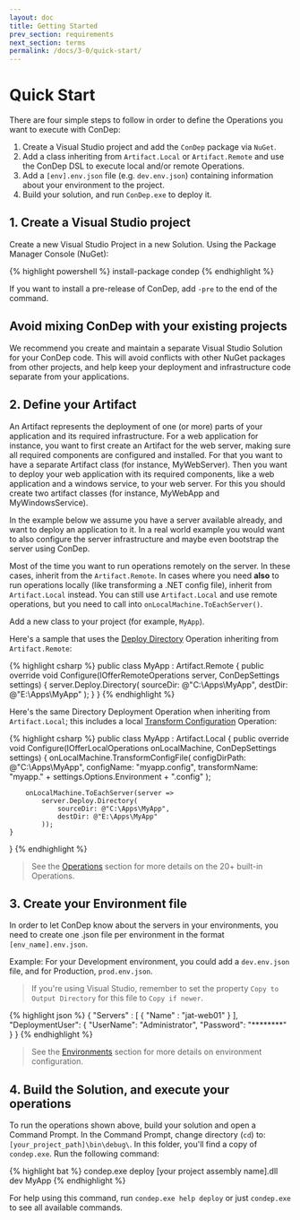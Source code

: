 ```yaml
---
layout: doc
title: Getting Started
prev_section: requirements
next_section: terms
permalink: /docs/3-0/quick-start/
---
```


Quick Start
===========

There are four simple steps to follow in order to define the Operations you want to execute with ConDep:

1. Create a Visual Studio project and add the `ConDep` package via `NuGet`.
2. Add a class inheriting from `Artifact.Local` or `Artifact.Remote` and use the ConDep DSL to execute local and/or remote Operations.
3. Add a `[env].env.json` file (e.g. `dev.env.json`) containing information about your environment to the project.
4. Build your solution, and run `ConDep.exe` to deploy it.

## 1. Create a Visual Studio project

Create a new Visual Studio Project in a new Solution. Using the Package Manager Console (NuGet):

{% highlight powershell %}
install-package condep
{% endhighlight %}

If you want to install a pre-release of ConDep, add `-pre` to the end of the command.

<div class="note warning">
	<h2>Avoid mixing ConDep with your existing projects</h2>
  <p>
		We recommend you create and maintain a separate Visual Studio Solution for your ConDep code. This will avoid conflicts with other NuGet packages from other projects, and help keep your deployment and infrastructure code separate from your applications.
	</p>
</div>

## 2. Define your Artifact

An Artifact represents the deployment of one (or more) parts of your application and its required infrastructure. For a web application for instance, you want to first create an Artifact for the web server, making sure all required components are configured and installed. For that you want to have a separate Artifact class (for instance, MyWebServer). Then you want to deploy your web application with its required components, like a web application and a windows service, to your web server. For this you should create two artifact classes (for instance, MyWebApp and MyWindowsService).

In the example below we assume you have a server available already, and want to deploy an application to it. In a real world example you would want to also configure the server infrastructure and maybe even bootstrap the server using ConDep. 

Most of the time you want to run operations remotely on the server. In these cases, inherit from the `Artifact.Remote`. In cases where you need **also** to run operations locally (like transforming a .NET config file), inherit from `Artifact.Local` instead. You can still use `Artifact.Local` and use remote operations, but you need to call into `onLocalMachine.ToEachServer()`.

Add a new class to your project (for example, `MyApp`).

Here's a sample that uses the [Deploy Directory](/docs/3-0/operations/deployment/directory/) Operation
inheriting from `Artifact.Remote`:

{% highlight csharp %}
public class MyApp : Artifact.Remote
{
    public override void Configure(IOfferRemoteOperations server, ConDepSettings settings)
    {
        server.Deploy.Directory(
            sourceDir: @"C:\Apps\MyApp",
            destDir: @"E:\Apps\MyApp"
        );
    }
}
{% endhighlight %}

Here's the same Directory Deployment Operation when inheriting from `Artifact.Local`;
this includes a local [Transform Configuration](/docs/3-0/operations/local/transform-config/) Operation:

{% highlight csharp %}
public class MyApp : Artifact.Local
{
    public override void Configure(IOfferLocalOperations onLocalMachine, ConDepSettings settings)
    {
        onLocalMachine.TransformConfigFile(
            configDirPath: @"C:\Apps\MyApp\",
            configName: "myapp.config",
            transformName: "myapp." + settings.Options.Environment + ".config"
        );

        onLocalMachine.ToEachServer(server =>
            server.Deploy.Directory(
                sourceDir: @"C:\Apps\MyApp",
                destDir: @"E:\Apps\MyApp"
            ));
    }
}
{% endhighlight %}

> See the [Operations](/docs/3-0/operations/) section for more details on the 20+ built-in Operations.

## 3. Create your Environment file

In order to let ConDep know about the servers in your environments, you need to create one .json file per environment in the format `[env_name].env.json`.

Example: For your Development environment, you could add a `dev.env.json` file, and for Production, `prod.env.json`.

> If you're using Visual Studio, remember to set the property `Copy to Output Directory` for this file to `Copy if newer`.

{% highlight json %}
{
  "Servers" :
  [
    {
      "Name" : "jat-web01"
    }
  ],
  "DeploymentUser":
  {
    "UserName": "Administrator",
    "Password": "********"
  }
}
{% endhighlight %}

> See the [Environments](/docs/3-0/environment/) section for more details on environment configuration.

## 4. Build the Solution, and execute your operations

To run the operations shown above, build your solution and open a Command Prompt. In the Command Prompt, change directory (`cd`) to: `[your_project_path]\bin\debug\`. In this folder, you'll find a copy of `condep.exe`. Run the following command:

{% highlight bat %}
condep.exe deploy [your project assembly name].dll dev MyApp
{% endhighlight %}

For help using this command, run `condep.exe help deploy` or just `condep.exe` to see all available commands.
